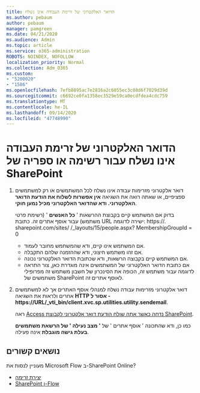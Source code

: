 ```yaml
---
title: הדואר האלקטרוני של זרימת העבודה אינו נשלח
ms.author: pebaum
author: pebaum
manager: pamgreen
ms.date: 04/21/2020
ms.audience: Admin
ms.topic: article
ms.service: o365-administration
ROBOTS: NOINDEX, NOFOLLOW
localization_priority: Normal
ms.collection: Adm_O365
ms.custom:
- "5200020"
- "1586"
ms.openlocfilehash: 7efb8895ac7e2816a2c6055ec3c08d6f7029d39d
ms.sourcegitcommit: c6692ce0fa1358ec3529e59ca0ecdfdea4cdc759
ms.translationtype: MT
ms.contentlocale: he-IL
ms.lasthandoff: 09/14/2020
ms.locfileid: "47748990"
---
```

# <a name="workflow-email-is-not-being-sent-for-a-sharepoint-list-or-library"></a>הדואר האלקטרוני של זרימת העבודה אינו נשלח עבור רשימה או ספריה של SharePoint

1. דואר אלקטרוני מזרימות עבודה אינו נשלח לכל המשתמשים או רק למשתמשים ספציפיים, או שאתה רואה את השגיאה **אין אפשרות לשלוח את הודעת הדואר האלקטרוני. ודא שהדואר האלקטרוני מכיל נמען חוקי**.

    בדוק אם המשתמש קיים בקבוצת ההרשאות ' **כל האנשים** ' (רשימת פרטי משתמש) עבור אוסף אתרים זה.  כתובת URL ישירה <tenant> לדוגמה: https://. sharepoint.com/sites/ <sitename> /_layouts/15/people.aspx? MembershipGroupId = 0

    - אם המשתמש אינו קיים, ודא שהמשתמש מחובר לעמוד. 
    - אם זהו משתמש חיצוני, ודא שההזמנה שלהם התקבלה.
    - אם המשתמש קיים בקבוצה הרשאות, ודא שכתובת הדואר האלקטרוני נכונה.
    - אם כתובת הדואר האלקטרוני של המשתמשים אינה מוגדרת כאן, צור התראה לדוגמה עבור משתמש זה, הכופה את הסינכרון של חשבון משתמש זה מפרופילי משתמשים של SharePoint לאוסף אתרים זה.
 
2. דואר אלקטרוני מזרימות עבודה נשלח למנהלי אוסף האתרים אך לא למשתמשים אחרים ולראות את השגיאה **HTTP אסור ל <span>-https:</span>//URL/_vti_bin/client.xvc.sp.utilities.utility.sendemail**.
 

    ראה [Access נדחה כאשר אתה שולח הודעת דואר אלקטרוני לקבוצת SharePoint](https://docs.microsoft.com/sharepoint/support/sharing-and-permissions/access-denied-when-send-an-email-to-groups).

    כמו כן, ודא שהתכונה ' אוסף אתרים ' של **' מצב נעילה ' של הרשאת משתמשים בעלת גישה מוגבלת** אינה פעילה.


## <a name="related-topics"></a>נושאים קשורים
מעוניין לנסות את Microsoft Flow ב-SharePoint Online?
- [יצירת זרימה](https://support.office.com/article/Create-a-flow-for-a-list-or-library-in-SharePoint-Online-or-OneDrive-for-Business-a9c3e03b-0654-46af-a254-20252e580d01) 
- [SharePoint ו-Flow](https://flow.microsoft.com/blog/sharepoint-and-flow/) 


